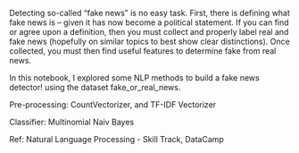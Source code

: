 Detecting so-called “fake news” is no easy task. First, there is defining what fake news is – given it has now become a political statement. If you can find or agree upon a definition, then you must collect and properly label real and fake news (hopefully on similar topics to best show clear distinctions). Once collected, you must then find useful features to determine fake from real news.

In this notebook, I explored some NLP methods to build a fake news detector! using the dataset fake_or_real_news.

Pre-processing: CountVectorizer, and TF-IDF Vectorizer

Classifier: Multinomial Naiv Bayes

Ref: Natural Language Processing - Skill Track, DataCamp 

